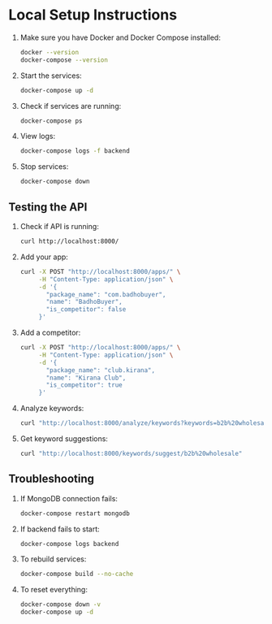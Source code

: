 # Local Setup Instructions

1. Make sure you have Docker and Docker Compose installed:
   ```bash
   docker --version
   docker-compose --version
   ```

2. Start the services:
   ```bash
   docker-compose up -d
   ```

3. Check if services are running:
   ```bash
   docker-compose ps
   ```

4. View logs:
   ```bash
   docker-compose logs -f backend
   ```

5. Stop services:
   ```bash
   docker-compose down
   ```

## Testing the API

1. Check if API is running:
   ```bash
   curl http://localhost:8000/
   ```

2. Add your app:
   ```bash
   curl -X POST "http://localhost:8000/apps/" \
        -H "Content-Type: application/json" \
        -d '{
          "package_name": "com.badhobuyer",
          "name": "BadhoBuyer",
          "is_competitor": false
        }'
   ```

3. Add a competitor:
   ```bash
   curl -X POST "http://localhost:8000/apps/" \
        -H "Content-Type: application/json" \
        -d '{
          "package_name": "club.kirana",
          "name": "Kirana Club",
          "is_competitor": true
        }'
   ```

4. Analyze keywords:
   ```bash
   curl "http://localhost:8000/analyze/keywords?keywords=b2b%20wholesale,kirana%20store"
   ```

5. Get keyword suggestions:
   ```bash
   curl "http://localhost:8000/keywords/suggest/b2b%20wholesale"
   ```

## Troubleshooting

1. If MongoDB connection fails:
   ```bash
   docker-compose restart mongodb
   ```

2. If backend fails to start:
   ```bash
   docker-compose logs backend
   ```

3. To rebuild services:
   ```bash
   docker-compose build --no-cache
   ```

4. To reset everything:
   ```bash
   docker-compose down -v
   docker-compose up -d
   ```
